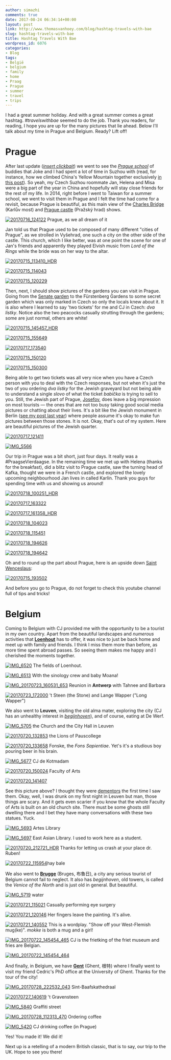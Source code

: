 ```yaml
---
author: simazhi
comments: true
date: 2017-08-24 06:34:14+00:00
layout: post
link: http://www.thomasvanhoey.com/blog/hashtag-travels-with-bae
slug: hashtag-travels-with-bae
title: Hashtag Travels With Bae
wordpress_id: 6076
categories:
- Blog
tags:
- België
- belgium
- family
- home
- Praag
- Prague
- summer
- travel
- trips
---
```


I had a great summer holiday. And with a great summer comes a great hashtag. _#travelswithbae_ seemed to do the job. Thank you readers, for reading, I hope you are up for the many pictures that lie ahead. Below I'll talk about my time in Prague and Belgium. Ready? Lift off!





# Prague





After last update (_[insert clickbait](http://www.thomasvanhoey.com/blog/spring-became-summer)_) we went to see the _[Prague school](https://en.wikipedia.org/wiki/Prague_school)_ of buddies that Joke and I had spent a lot of time in Suzhou with (read, for instance, how we climbed China's Yellow Mountain together exclusively [in this post](http://www.thomasvanhoey.com/huangshan/april-ii-a-k-a-bergen-en-dalen-i)). So yeah, my Czech Suzhou roommate Jan, Helena and Misa were a big part of the year in China and hopefully will stay close friends for the rest of my life. In 2014, right before I went to Taiwan for a summer school, we went to visit them in Prague and I felt the time had come for a revisit, because Prague is beautiful, as this main view of the [Charles Bridge](https://en.wikipedia.org/wiki/Charles_Bridge) (Karlův most) and [Prague castle](https://en.wikipedia.org/wiki/Prague_Castle) (Pražský hrad) shows.





[![20170716_124122](https://farm5.staticflickr.com/4354/36599548832_3e118d3447_b.jpg)](https://www.flickr.com/photos/86097314@N03/36599548832/in/album-72157685494704304/) Prague, as we all dream of it





Jan told us that Prague used to be composed of many different "cities of Prague", as we strolled in Vyšehrad, one such a city on the other side of the castle. This church, which I like better, was at one point the scene for one of Jan's friends and apparently they played Elvish music from _Lord of the Rings_ while the bride was on her way to the altar.





[![20170715_113410_HDR](https://farm5.staticflickr.com/4333/36722150136_2be53d906a_b.jpg)](https://www.flickr.com/photos/86097314@N03/36722150136/in/album-72157685494704304/)





[![20170715_114043](https://farm5.staticflickr.com/4367/36630237761_a747949ec8_b.jpg)](https://www.flickr.com/photos/86097314@N03/36630237761/in/album-72157685494704304/)





[![20170715_120229](https://farm5.staticflickr.com/4371/36630238351_7131cb680e_b.jpg)](https://www.flickr.com/photos/86097314@N03/36630238351/in/album-72157685494704304/)





Then, next, I should show pictures of the gardens you can visit in Prague. Going from the [Senate garden](https://en.wikipedia.org/wiki/Wallenstein_Palace) to the Fürstenberg Gardens to some secret garden which was only marked in Czech so only the locals knew about it. It is also where I learned to say 'two tickets' for me and CJ in Czech: _dva lístky_. Notice also the two peacocks casually strutting through the gardens; some are just normal, others are white!





[![20170715_145457_HDR](https://farm5.staticflickr.com/4404/36599540582_c44e4df5e2_b.jpg)](https://www.flickr.com/photos/86097314@N03/36599540582/in/album-72157685494704304/)





[![20170715_155649](https://farm5.staticflickr.com/4360/36372649350_72a5981f31_b.jpg)](https://www.flickr.com/photos/86097314@N03/36372649350/in/album-72157685494704304/)





[![20170717_173540](https://farm5.staticflickr.com/4380/36722180216_5717e1f163_b.jpg)](https://www.flickr.com/photos/86097314@N03/36722180216/in/album-72157685494704304/)





[![20170715_150120](https://farm5.staticflickr.com/4387/36630242141_de586ebd3e_b.jpg)](https://www.flickr.com/photos/86097314@N03/36630242141/in/album-72157685494704304/)





[![20170715_150300](https://farm5.staticflickr.com/4385/36599542272_ca7a05a379_b.jpg)](https://www.flickr.com/photos/86097314@N03/36599542272/in/album-72157685494704304/)





Being able to get two tickets was all very nice when you have a Czech person with you to deal with the Czech responses, but not when it's just the two of you ordering _dva lístky_ for the Jewish graveyard but not being able to understand a single _slovo_ of what the ticket _babička_ is trying to sell to you. Still, the Jewish part of Prague, [Josefov](https://en.wikipedia.org/wiki/Josefov), does leave a big impression on most tourists — the ones that are not too busy taking good social media pictures or chatting about their lives. It's a bit like the Jewish monument in Berlin ([see my post last year](http://www.thomasvanhoey.com/blog/berlin)) where people assume it's okay to make fun pictures between those stones. It is not. Okay, that's out of my system. Here are beautiful pictures of the Jewish quarter.





[![20170717_121411](https://farm5.staticflickr.com/4413/36599555432_cf3569853d_b.jpg)](https://www.flickr.com/photos/86097314@N03/36599555432/in/album-72157685494704304/)





[![IMG_5566](https://farm5.staticflickr.com/4436/35960546793_ac488392d6_b.jpg)](https://www.flickr.com/photos/86097314@N03/35960546793/in/album-72157685494704304/)





Our trip in Prague was a bit short, just four days. It really was a #PraagseVierdaagse. In the remaining time we met up with Helena (thanks for the breakfast), did a blitz visit to Prague castle, saw the turning head of Kafka, thought we were in a French castle, and explored the lovely upcoming neighbourhood Jan lives in called Karlín. Thank you guys for spending time with us and showing us around!





[![20170718_100251_HDR](https://farm5.staticflickr.com/4341/36722181506_ca4b24198c_b.jpg)](https://www.flickr.com/photos/86097314@N03/36722181506/in/album-72157685494704304/)





[![20170717_163322](https://farm5.staticflickr.com/4397/36722178126_163250cf12_b.jpg)](https://www.flickr.com/photos/86097314@N03/36722178126/in/album-72157685494704304/)





[![20170717_161358_HDR](https://farm5.staticflickr.com/4431/36722176576_5c78c4bcab_b.jpg)](https://www.flickr.com/photos/86097314@N03/36722176576/in/album-72157685494704304/)





[![20170718_104023](https://farm5.staticflickr.com/4343/36722182426_5d90a830f0_b.jpg)](https://www.flickr.com/photos/86097314@N03/36722182426/in/album-72157685494704304/)





[![20170718_115451](https://farm5.staticflickr.com/4400/35960392603_7a0af0e367_b.jpg)](https://www.flickr.com/photos/86097314@N03/35960392603/in/album-72157685494704304/)





[![20170718_194626](https://farm5.staticflickr.com/4409/36722185906_b15806fbc0_b.jpg)](https://www.flickr.com/photos/86097314@N03/36722185906/in/album-72157685494704304/)





[![20170718_194642](https://farm5.staticflickr.com/4434/36722188016_a87f00910d_b.jpg)](https://www.flickr.com/photos/86097314@N03/36722188016/in/album-72157685494704304/)





Oh and to round up the part about Prague, here is an upside down [Saint Wenceslaus](https://en.wikipedia.org/wiki/Wenceslaus_I,_Duke_of_Bohemia):





[![20170715_193502](https://farm5.staticflickr.com/4418/36722165476_3722091ed7_b.jpg)](https://www.flickr.com/photos/86097314@N03/36722165476/in/album-72157685494704304/)





And before you go to Prague, do not forget to check this youtube channel full of tips and tricks!







# Belgium





Coming to Belgium with CJ provided me with the opportunity to be a tourist in my own country. Apart from the beautiful landscapes and _numerous_ activities that **[Loenhout](https://en.wikipedia.org/wiki/Wuustwezel)** has to offer, it was nice to just be back home and meet up with family and friends. I think I miss them more than before, as more time spent abroad passes. So seeing them makes me happy and I cherished the moments together.





[![IMG_6520](https://farm5.staticflickr.com/4412/36372839710_bd7b62c62f_b.jpg)](https://www.flickr.com/photos/86097314@N03/36372839710/in/album-72157688007739555/) The fields of Loenhout.





[![IMG_6513](https://farm5.staticflickr.com/4390/36372839350_0b5d886e8e_b.jpg)](https://www.flickr.com/photos/86097314@N03/36372839350/in/album-72157688007739555/) With the sinology crew and baby Moana!





[![IMG_20170723_160531_653](https://farm5.staticflickr.com/4388/36630520251_5ea4562c11_b.jpg)](https://www.flickr.com/photos/86097314@N03/36630520251/in/album-72157688007739555/) Reunion in **Antwerp** with Tahnee and Barbara





[![20170723_172000](https://farm5.staticflickr.com/4360/36599603382_4fff9a6e05_b.jpg)](https://www.flickr.com/photos/86097314@N03/36599603382/in/album-72157688007739555/) 't Steen (the Stone) and Lange Wapper ("Long Wapper")





We also went to **Leuven**, visiting the old alma mater, exploring the city (CJ has an unhealthy interest in _[begijnhoven](https://en.wikipedia.org/wiki/Beguinage)_), and of course, eating at De Werf.





[![IMG_5705](https://farm5.staticflickr.com/4363/35960547893_a16a30b785_b.jpg)](https://www.flickr.com/photos/86097314@N03/35960547893/in/album-72157688007739555/) the Church and the City Hall in Leuven





[![20170720_132853](https://farm5.staticflickr.com/4413/35960398733_ea4e4b90b8_b.jpg)](https://www.flickr.com/photos/86097314@N03/35960398733/in/album-72157688007739555/) the Lions of Pauscollege





[![20170720_133658](https://farm5.staticflickr.com/4368/36722190016_4068b5de1c_b.jpg)](https://www.flickr.com/photos/86097314@N03/36722190016/in/album-72157688007739555/) Fonske, the _Fons Sapientiae_. Yet's it's a studious boy pouring beer in his brain.





[![IMG_5677](https://farm5.staticflickr.com/4393/36769815585_ef09396a3f_b.jpg)](https://www.flickr.com/photos/86097314@N03/36769815585/in/album-72157688007739555/) CJ de Kotmadam





[![20170720_150024](https://farm5.staticflickr.com/4333/35960403383_a31b84c5f0_b.jpg)](https://www.flickr.com/photos/86097314@N03/35960403383/in/album-72157688007739555/) Faculty of Arts





[![20170720_141407](https://farm5.staticflickr.com/4421/36599581382_2e6ac249bb_b.jpg)](https://www.flickr.com/photos/86097314@N03/36599581382/in/album-72157688007739555/)





See this picture above? I thought they were [dementors](https://en.wikipedia.org/wiki/Magical_creatures_in_Harry_Potter#Dementors) the first time I saw them. Okay, well, I was drunk on my first night in Leuven but man, those things are scary. And it gets even scarier if you know that the whole Faculty of Arts is built on an old church site. There must be some ghosts still dwelling there and I bet they have many conversations with these two statues. Yuck.





[![IMG_5693](https://farm5.staticflickr.com/4402/35960547493_08aeb37084_b.jpg)](https://www.flickr.com/photos/86097314@N03/35960547493/in/album-72157688007739555/) Artes Library





[![IMG_5697](https://farm5.staticflickr.com/4392/36769816015_f906bfa218_b.jpg)](https://www.flickr.com/photos/86097314@N03/36769816015/in/album-72157688007739555/) East Asian Library. I used to work here as a student.





[![20170720_212721_HDR](https://farm5.staticflickr.com/4428/36599588082_d399c14662_b.jpg)](https://www.flickr.com/photos/86097314@N03/36599588082/in/album-72157688007739555/) Thanks for letting us crash at your place dr. Ruben!





[![20170722_115954](https://farm5.staticflickr.com/4356/36630278421_5f2b707c12_b.jpg)](https://www.flickr.com/photos/86097314@N03/36630278421/in/album-72157688007739555/)hay bale





We also went to **[Brugge](https://en.wikipedia.org/wiki/Bruges)** (Bruges, 布魯日), a city any serious tourist of Belgium cannot fail to neglect. It also has _begijnhoven_, old towers, is called the _Venice of the North_ and is just old in general. But beautiful.





[![IMG_5719](https://farm5.staticflickr.com/4341/36630422841_d7bc618d32_b.jpg)](https://www.flickr.com/photos/86097314@N03/36630422841/in/album-72157688007739555/) water





[![20170721_115021](https://farm5.staticflickr.com/4374/36630273071_f6e0bbd872_b.jpg)](https://www.flickr.com/photos/86097314@N03/36630273071/in/album-72157688007739555/) Casually performing eye surgery





[![20170721_120146](https://farm5.staticflickr.com/4408/36722201106_73cf988a04_b.jpg)](https://www.flickr.com/photos/86097314@N03/36722201106/in/album-72157688007739555/) Her fingers leave the painting. It's alive.





[![20170721_140552](https://farm5.staticflickr.com/4433/36599596812_46562ee20c_b.jpg)](https://www.flickr.com/photos/86097314@N03/36599596812/in/album-72157688007739555/) This is a wordplay. "Show off your West-Flemish mug(ke)". _mokke_ is both a mug and a girl!





[![IMG_20170722_145454_465](https://farm5.staticflickr.com/4398/36599853392_53cc201c5b_b.jpg)](https://www.flickr.com/photos/86097314@N03/36599853392/in/album-72157688007739555/) CJ is the frietking of the friet museum and fries are Belgian.





[![IMG_20170722_145454_464](https://farm5.staticflickr.com/4335/36630519011_a55f555e10_b.jpg)](https://www.flickr.com/photos/86097314@N03/36630519011/in/album-72157688007739555/)





And finally, in Belgium, we have **[Gent](https://en.wikipedia.org/wiki/Ghent)** (Ghent, 根特) where I finally went to visit my friend Cedric's PhD office at the University of Ghent. Thanks for the tour of the city!





[![IMG_20170728_222532_043](https://farm5.staticflickr.com/4385/36630521141_b27e0a1791_b.jpg)](https://www.flickr.com/photos/86097314@N03/36630521141/in/album-72157688007739555/) Sint-Baafskathedraal





[![20170727_140619](https://farm5.staticflickr.com/4353/35935213744_f041049438_b.jpg)](https://www.flickr.com/photos/86097314@N03/35935213744/in/album-72157688007739555/) 't Gravensteen





[![IMG_5840](https://farm5.staticflickr.com/4407/36630423271_20a2bc91ac_b.jpg)](https://www.flickr.com/photos/86097314@N03/36630423271/in/album-72157688007739555/) Graffiti street





[![IMG_20170728_112313_470](https://farm5.staticflickr.com/4407/36630520631_822473bfe5_b.jpg)](https://www.flickr.com/photos/86097314@N03/36630520631/in/album-72157688007739555/) Ordering coffee





[![IMG_5420](https://farm5.staticflickr.com/4337/36769814925_f17e380531_b.jpg)](https://www.flickr.com/photos/86097314@N03/36769814925/in/album-72157685494704304/) CJ drinking coffee (in Prague)





Yes! You made it! We did it!







Next up is a retelling of a modern British classic, that is to say, our trip to the UK. Hope to see you there!




